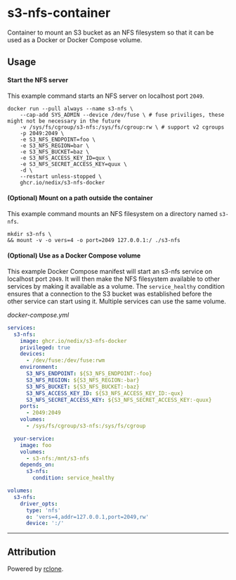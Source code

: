 # s3-nfs-container

Container to mount an S3 bucket as an NFS filesystem so that it can be used as a Docker or Docker Compose volume.

## Usage

#### Start the NFS server

This example command starts an NFS server on localhost port `2049`.

```shell
docker run --pull always --name s3-nfs \
    --cap-add SYS_ADMIN --device /dev/fuse \ # fuse priviliges, these might not be necessary in the future
    -v /sys/fs/cgroup/s3-nfs:/sys/fs/cgroup:rw \ # support v2 cgroups
    -p 2049:2049 \
    -e S3_NFS_ENDPOINT=foo \
    -e S3_NFS_REGION=bar \
    -e S3_NFS_BUCKET=baz \
    -e S3_NFS_ACCESS_KEY_ID=qux \
    -e S3_NFS_SECRET_ACCESS_KEY=quux \
    -d \
    --restart unless-stopped \
    ghcr.io/nedix/s3-nfs-docker
```

#### (Optional) Mount on a path outside the container

This example command mounts an NFS filesystem on a directory named `s3-nfs`.

```shell
mkdir s3-nfs \
&& mount -v -o vers=4 -o port=2049 127.0.0.1:/ ./s3-nfs
```

#### (Optional) Use as a Docker Compose volume

This example Docker Compose manifest will start an s3-nfs service on localhost port `2049`.
It will then make the NFS filesystem available to other services by making it available as a volume.
The `service_healthy` condition ensures that a connection to the S3 bucket was established before the other service can start using it.
Multiple services can use the same volume.

*docker-compose.yml*

```yaml
services:
  s3-nfs:
    image: ghcr.io/nedix/s3-nfs-docker
    privileged: true
    devices:
      - /dev/fuse:/dev/fuse:rwm
    environment:
      S3_NFS_ENDPOINT: ${S3_NFS_ENDPOINT:-foo}
      S3_NFS_REGION: ${S3_NFS_REGION:-bar}
      S3_NFS_BUCKET: ${S3_NFS_BUCKET:-baz}
      S3_NFS_ACCESS_KEY_ID: ${S3_NFS_ACCESS_KEY_ID:-qux}
      S3_NFS_SECRET_ACCESS_KEY: ${S3_NFS_SECRET_ACCESS_KEY:-quux}
    ports:
      - 2049:2049
    volumes:
      - /sys/fs/cgroup/s3-nfs:/sys/fs/cgroup

  your-service:
    image: foo
    volumes:
      - s3-nfs:/mnt/s3-nfs
    depends_on:
      s3-nfs:
        condition: service_healthy

volumes:
  s3-nfs:
    driver_opts:
      type: 'nfs'
      o: 'vers=4,addr=127.0.0.1,port=2049,rw'
      device: ':/'
```

<hr>

## Attribution

Powered by [rclone].

[rclone]: https://github.com/rclone/rclone

